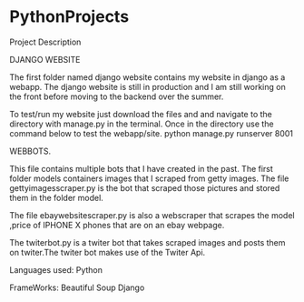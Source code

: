 # PythonProjects

Project Description

DJANGO WEBSITE

The first folder named django website contains my website in django as a webapp.
The django website is still in production and I am still working on the front before moving to the backend over the summer.

To test/run my website just download the files and and navigate to the directory with manage.py in the terminal.
Once in the directory use the command below to test the webapp/site.
python manage.py runserver 8001


WEBBOTS.

This file contains multiple bots that I have created in the past.
The first folder models containers images that I scraped from getty images.
The file gettyimagesscraper.py is the bot that scraped those pictures and stored them in the folder model.

The file ebaywebsitescraper.py is also a webscraper that scrapes the model ,price of IPHONE X phones that are on an ebay
webpage.

The twiterbot.py is a twiter bot that takes scraped images and posts them on twiter.The twiter bot makes use of the Twiter Api.

Languages used:
Python 

FrameWorks:
Beautiful Soup
Django


